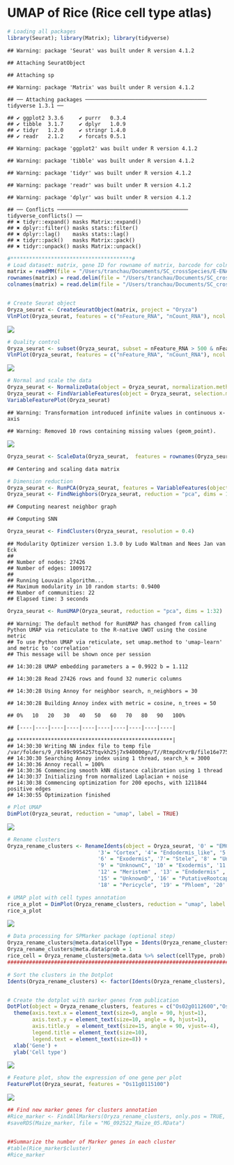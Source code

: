 UMAP of Rice (Rice cell type atlas)
================



<!-- infor on spacing -->
<!--https://tex.stackexchange.com/questions/53338/reducing-spacing-after-headings -->
<!-- Code so that output is wrapped, not so the code is also wrapped -->
<!-- Added: tidy=TRUE and tidy.opts to options to wrap code -->

``` r
# Loading all packages
library(Seurat); library(Matrix); library(tidyverse)
```

    ## Warning: package 'Seurat' was built under R version 4.1.2

    ## Attaching SeuratObject

    ## Attaching sp

    ## Warning: package 'Matrix' was built under R version 4.1.2

    ## ── Attaching packages ─────────────────────────────────────── tidyverse 1.3.1 ──

    ## ✔ ggplot2 3.3.6     ✔ purrr   0.3.4
    ## ✔ tibble  3.1.7     ✔ dplyr   1.0.9
    ## ✔ tidyr   1.2.0     ✔ stringr 1.4.0
    ## ✔ readr   2.1.2     ✔ forcats 0.5.1

    ## Warning: package 'ggplot2' was built under R version 4.1.2

    ## Warning: package 'tibble' was built under R version 4.1.2

    ## Warning: package 'tidyr' was built under R version 4.1.2

    ## Warning: package 'readr' was built under R version 4.1.2

    ## Warning: package 'dplyr' was built under R version 4.1.2

    ## ── Conflicts ────────────────────────────────────────── tidyverse_conflicts() ──
    ## ✖ tidyr::expand() masks Matrix::expand()
    ## ✖ dplyr::filter() masks stats::filter()
    ## ✖ dplyr::lag()    masks stats::lag()
    ## ✖ tidyr::pack()   masks Matrix::pack()
    ## ✖ tidyr::unpack() masks Matrix::unpack()

``` r
#***************************************#
# Load dataset: matrix, gene ID for rowname of matrix, barcode for colname of matrix
matrix = readMM(file = "/Users/tranchau/Documents/SC_crossSpecies/E-ENAD-52-quantification-raw-files/E-ENAD-52.aggregated_filtered_counts.mtx")
rownames(matrix) = read.delim(file = "/Users/tranchau/Documents/SC_crossSpecies/E-ENAD-52-quantification-raw-files/E-ENAD-52.aggregated_filtered_counts.mtx_rows", header = FALSE)$V1
colnames(matrix) = read.delim(file = "/Users/tranchau/Documents/SC_crossSpecies/E-ENAD-52-quantification-raw-files/E-ENAD-52.aggregated_filtered_counts.mtx_cols", header = FALSE)$V1


# Create Seurat object
Oryza_seurat <- CreateSeuratObject(matrix, project = "Oryza")
VlnPlot(Oryza_seurat, features = c("nFeature_RNA", "nCount_RNA"), ncol = 2)
```

![](10_Umap_120622_Rice_files/figure-gfm/unnamed-chunk-1-1.png)<!-- -->

``` r
# Quality control
Oryza_seurat <- subset(Oryza_seurat, subset = nFeature_RNA > 500 & nFeature_RNA < 6000 & nCount_RNA > 500 & nCount_RNA < 40000 )
VlnPlot(Oryza_seurat, features = c("nFeature_RNA", "nCount_RNA"), ncol = 2)
```

![](10_Umap_120622_Rice_files/figure-gfm/unnamed-chunk-1-2.png)<!-- -->

``` r
# Normal and scale the data
Oryza_seurat <- NormalizeData(object = Oryza_seurat, normalization.method = "LogNormalize")
Oryza_seurat <- FindVariableFeatures(object = Oryza_seurat, selection.method = "vst")
VariableFeaturePlot(Oryza_seurat)
```

    ## Warning: Transformation introduced infinite values in continuous x-axis

    ## Warning: Removed 10 rows containing missing values (geom_point).

![](10_Umap_120622_Rice_files/figure-gfm/unnamed-chunk-1-3.png)<!-- -->

``` r
Oryza_seurat <- ScaleData(Oryza_seurat,  features = rownames(Oryza_seurat))
```

    ## Centering and scaling data matrix

``` r
# Dimension reduction
Oryza_seurat <- RunPCA(Oryza_seurat, features = VariableFeatures(object = Oryza_seurat) ,verbose = FALSE)
Oryza_seurat <- FindNeighbors(Oryza_seurat, reduction = "pca", dims = 1:32) 
```

    ## Computing nearest neighbor graph

    ## Computing SNN

``` r
Oryza_seurat <- FindClusters(Oryza_seurat, resolution = 0.4) 
```

    ## Modularity Optimizer version 1.3.0 by Ludo Waltman and Nees Jan van Eck
    ## 
    ## Number of nodes: 27426
    ## Number of edges: 1009172
    ## 
    ## Running Louvain algorithm...
    ## Maximum modularity in 10 random starts: 0.9400
    ## Number of communities: 22
    ## Elapsed time: 3 seconds

``` r
Oryza_seurat <- RunUMAP(Oryza_seurat, reduction = "pca", dims = 1:32) 
```

    ## Warning: The default method for RunUMAP has changed from calling Python UMAP via reticulate to the R-native UWOT using the cosine metric
    ## To use Python UMAP via reticulate, set umap.method to 'umap-learn' and metric to 'correlation'
    ## This message will be shown once per session

    ## 14:30:28 UMAP embedding parameters a = 0.9922 b = 1.112

    ## 14:30:28 Read 27426 rows and found 32 numeric columns

    ## 14:30:28 Using Annoy for neighbor search, n_neighbors = 30

    ## 14:30:28 Building Annoy index with metric = cosine, n_trees = 50

    ## 0%   10   20   30   40   50   60   70   80   90   100%

    ## [----|----|----|----|----|----|----|----|----|----|

    ## **************************************************|
    ## 14:30:30 Writing NN index file to temp file /var/folders/9_/8t49c9954257tqvkh25j7x940000gn/T//RtmpdXrvrB/file16e775cbc143
    ## 14:30:30 Searching Annoy index using 1 thread, search_k = 3000
    ## 14:30:36 Annoy recall = 100%
    ## 14:30:36 Commencing smooth kNN distance calibration using 1 thread
    ## 14:30:37 Initializing from normalized Laplacian + noise
    ## 14:30:38 Commencing optimization for 200 epochs, with 1211844 positive edges
    ## 14:30:55 Optimization finished

``` r
# Plot UMAP
DimPlot(Oryza_seurat, reduction = "umap", label = TRUE)
```

![](10_Umap_120622_Rice_files/figure-gfm/unnamed-chunk-1-4.png)<!-- -->

``` r
# Rename clusters
Oryza_rename_clusters <- RenameIdents(object = Oryza_seurat, '0' = "EMC", '1' = "Meristem", '2' = "Trichoblast1",
                             '3'= "Cortex", '4'= "Endodermis_like", '5' = "UnknownA",
                             '6' = "Exodermis", '7'= "Stele", '8' = "UnknownB",
                             '9' = "UnknownC", '10' = "Exodermis", '11' = "Atrichoblast",
                             '12' = "Meristem" , '13' = "Endodermis" , '14' = "Cortex_like",
                             '15' = "UnknownD", '16' = "PutativeRootcap", '17' = "Trichoblast2" ,
                             '18' = "Pericycle", '19' = "Phloem", '20' = "Xylem", '21' = "Xylem_like")

# UMAP plot with cell types annotation
rice_a_plot = DimPlot(Oryza_rename_clusters, reduction = "umap", label = TRUE) + NoLegend() + NoAxes()
rice_a_plot
```

![](10_Umap_120622_Rice_files/figure-gfm/unnamed-chunk-2-1.png)<!-- -->

``` r
# Data processing for SPMarker package (optional step)
Oryza_rename_clusters@meta.data$cellType = Idents(Oryza_rename_clusters)
Oryza_rename_clusters@meta.data$prob = 1
rice_cell = Oryza_rename_clusters@meta.data %>% select(cellType, prob)
####################################################################################
```

``` r
# Sort the clusters in the Dotplot
Idents(Oryza_rename_clusters) <- factor(Idents(Oryza_rename_clusters), levels= c("EMC", "Trichoblast1", "Trichoblast2", "Atrichoblast", "Endodermis", "Endodermis_like", "Cortex", "Cortex_like", "UnknownA","Xylem", "Xylem_like", "Stele", "Phloem", "Pericycle",  "Meristem", "Exodermis", "UnknownB", "UnknownC", "UnknownD", "PutativeRootcap"))


# Create the dotplot with marker genes from publication
DotPlot(object = Oryza_rename_clusters, features = c("Os02g0112600","Os02g0595900", "Os02g0663800", "Os03g0831400", "Os01g0248900", "Os03g0428700","Os04g0423800", "Os10g0155100","Os03g0103100",  "Os03g0103200","Os04g0554500", "Os01g0914300",  "Os11g0115100",  "Os07g0638500", "Os05g0108600", "Os09g0422500" , "Os02g0653000", "Os07g0531500", "Os12g0160100", "Os05g0550300", "Os05g0160300",  "Os03g0279200", "Os06g0681600", "Os06g0513862", "Os04g0615200",  "Os10g0191300", "Os06g0561000", "Os03g0247200"), cols = "RdYlBu",  col.min= -2, col.max = 2, dot.scale = 4) + 
  theme(axis.text.x = element_text(size=9, angle = 90, hjust=1), 
        axis.text.y = element_text(size=10, angle = 0, hjust=1), 
        axis.title.y  = element_text(size=15, angle = 90, vjust=-4),
        legend.title = element_text(size=10),
        legend.text = element_text(size=8)) + 
  xlab('Gene') +  
  ylab('Cell type')
```

![](10_Umap_120622_Rice_files/figure-gfm/unnamed-chunk-4-1.png)<!-- -->

``` r
# Feature plot, show the expression of one gene per plot
FeaturePlot(Oryza_seurat, features = "Os11g0115100")
```

![](10_Umap_120622_Rice_files/figure-gfm/unnamed-chunk-5-1.png)<!-- -->

``` r
## Find new marker genes for clusters annotation
#Rice_marker <- FindAllMarkers(Oryza_rename_clusters, only.pos = TRUE, min.pct = 0.3, logfc.threshold = 0.5) %>% group_by(cluster) %>% arrange(cluster, desc(avg_log2FC))
#saveRDS(Maize_marker, file = "MG_092522_Maize_05.RData") 


##Summarize the number of Marker genes in each cluster
#table(Rice_marker$cluster)
#Rice_marker
```

